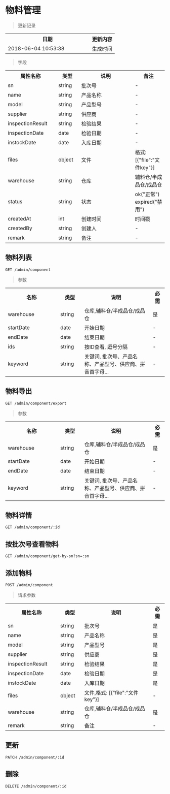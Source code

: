 # 物料管理

> 更新记录

<table>
    <tr>
        <th style="width:250px;">日期</th>
        <th>更新内容</th>
    </tr>
    <tr>
        <td>2018-06-04 10:53:38</td>
        <td>生成时间</td>
    </tr>
</table>

> 字段

<table>
    <tr>
        <th style="width:150px;">属性名称</th>
        <th style="width:60px;">类型</th>
        <th style="width:200px;">说明</th>
        <th>备注</th>
    </tr>
    <tr>
        <td>sn</td>
        <td>string</td>
        <td>批次号</td>
        <td>-</td>
    </tr>
    <tr>
        <td>name</td>
        <td>string</td>
        <td>产品名称</td>
        <td>-</td>
    </tr>
    <tr>
        <td>model</td>
        <td>string</td>
        <td>产品型号</td>
        <td>-</td>
    </tr>
    <tr>
        <td>supplier</td>
        <td>string</td>
        <td>供应商</td>
        <td>-</td>
    </tr>
    <tr>
        <td>inspectionResult</td>
        <td>string</td>
        <td>检验结果</td>
        <td>-</td>
    </tr>
    <tr>
        <td>inspectionDate</td>
        <td>date</td>
        <td>检验日期</td>
        <td>-</td>
    </tr>
    <tr>
        <td>instockDate</td>
        <td>date</td>
        <td>入库日期</td>
        <td>-</td>
    </tr>
    <tr>
        <td>files</td>
        <td>object</td>
        <td>文件</td>
        <td>格式: [{"file":"文件key"}]</td>
    </tr>
    <tr>
        <td>warehouse</td>
        <td>string</td>
        <td>仓库</td>
        <td>辅料仓/半成品仓/成品仓</td>
    </tr>
    <tr>
        <td>status</td>
        <td>string</td>
        <td>状态</td>
        <td>ok("正常") expired("禁用")</td>
    </tr>    
    <tr>
        <td>createdAt</td>
        <td>int</td>
        <td>创建时间</td>
        <td>时间戳</td>
    </tr>
    <tr>
        <td>createdBy</td>
        <td>string</td>
        <td>创建人</td>
        <td>-</td>
    </tr>
    <tr>
        <td>remark</td>
        <td>string</td>
        <td>备注</td>
        <td>-</td>
    </tr>
</table>

## 物料列表

```
GET /admin/component
```

> 参数
<table>
    <tr>
        <th style="width:150px;">名称</th>
        <th style="width:60px;">类型</th>
        <th style="width:200px;">说明</th>
        <th>必需</th>
    </tr>
    <tr>
        <td>warehouse</td>
        <td>string</td>
        <td>仓库,辅料仓/半成品仓/成品仓</td>
        <td>是</td>
    </tr>
    <tr>
        <td>startDate</td>
        <td>date</td>
        <td>开始日期</td>
        <td>-</td>
    </tr>
    <tr>
        <td>endDate</td>
        <td>date</td>
        <td>结束日期</td>
        <td>-</td>
    </tr>
    <tr>
        <td>ids</td>
        <td>string</td>
        <td>按ID查看, 逗号分隔</td>
        <td>-</td>
    </tr>
    <tr>
        <td>keyword</td>
        <td>string</td>
        <td>关键词, 批次号、产品名称、产品型号、供应商、拼音首字母...</td>
        <td>-</td>
    </tr>
</table>

## 物料导出

```
GET /admin/component/export
```

> 参数
<table>
    <tr>
        <th style="width:150px;">名称</th>
        <th style="width:60px;">类型</th>
        <th style="width:200px;">说明</th>
        <th>必需</th>
    </tr>
    <tr>
        <td>warehouse</td>
        <td>string</td>
        <td>仓库,辅料仓/半成品仓/成品仓</td>
        <td>是</td>
    </tr>
    <tr>
        <td>startDate</td>
        <td>date</td>
        <td>开始日期</td>
        <td>-</td>
    </tr>
    <tr>
        <td>endDate</td>
        <td>date</td>
        <td>结束日期</td>
        <td>-</td>
    </tr>
    <tr>
        <td>keyword</td>
        <td>string</td>
        <td>关键词, 批次号、产品名称、产品型号、供应商、拼音首字母...</td>
        <td>-</td>
    </tr>
</table>

## 物料详情

```
GET /admin/component/:id
```

## 按批次号查看物料

```
GET /admin/component/get-by-sn?sn=:sn
```

## 添加物料

```
POST /admin/component
```

>请求参数
<table>
    <tr>
        <th style="width:150px;">属性名称</th>
        <th style="width:60px;">类型</th>
        <th style="width:200px;">说明</th>
        <th>必需</th>
    </tr>
    <tr>
        <td>sn</td>
        <td>string</td>
        <td>批次号</td>
        <td>是</td>
    </tr>
    <tr>
        <td>name</td>
        <td>string</td>
        <td>产品名称</td>
        <td>是</td>
    </tr>
    <tr>
        <td>model</td>
        <td>string</td>
        <td>产品型号</td>
        <td>是</td>
    </tr>
    <tr>
        <td>supplier</td>
        <td>string</td>
        <td>供应商</td>
        <td>是</td>
    </tr>
    <tr>
        <td>inspectionResult</td>
        <td>string</td>
        <td>检验结果</td>
        <td>是</td>
    </tr>
    <tr>
        <td>inspectionDate</td>
        <td>date</td>
        <td>检验日期</td>
        <td>是</td>
    </tr>
    <tr>
        <td>instockDate</td>
        <td>date</td>
        <td>入库日期</td>
        <td>是</td>
    </tr>
    <tr>
        <td>files</td>
        <td>object</td>
        <td>文件,格式: [{"file":"文件key"}]</td>
        <td>-</td>
    </tr>
    <tr>
        <td>warehouse</td>
        <td>string</td>
        <td>仓库,辅料仓/半成品仓/成品仓</td>
        <td>是</td>
    </tr>
    <tr>
        <td>remark</td>
        <td>string</td>
        <td>备注</td>
        <td>-</td>
    </tr>
</table>

## 更新

```
PATCH /admin/component/:id
```

## 删除

```
DELETE /admin/component/:id
```
